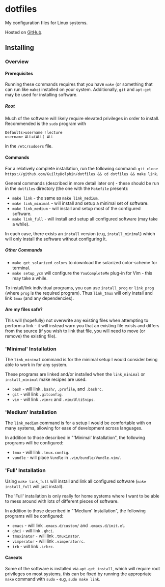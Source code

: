 # dotfiles

My configuration files for Linux systems.

Hosted on [GitHub](https://github.com/GuiltyDolphin/dotfiles).

## Installing

### Overview

#### Prerequisites

Running these commands requires that you have `make` (or something
that can run like `make`) installed on your system. Additionally,
`git` and `apt-get` may be used for installing software.

##### Root

Much of the software will likely require elevated privileges in order
to install. Recommended is the `sudo` program with

```
Defaults>username !lecture
username ALL=(ALL) ALL
```

in the `/etc/sudoers` file.

#### Commands

For a relatively complete installation, run the following command:
`git clone https://github.com/GuiltyDolphin/dotfiles && cd dotfiles && make link`.

General commands (described in more detail later on) - these should
be run in the `dotfiles` directory (the one with the `Makefile`
present):

* `make link` - the same as `make link_medium`.
* `make link_minimal` - will install and setup a minimal set of
software.
* `make link_medium` - will install and setup most of the configured
software.
* `make link_full` - will install and setup all configured software
(may take a while).

In each case, there exists an `install` version
(e.g, `install_minimal`) which will only install the software without
configuring it.

##### Other Commands

* `make get_solarized_colors` to download the solarized color-scheme
for terminal.
* `make setup_ycm` will configure the `YouCompleteMe` plug-in for
Vim - this may take a while.

To install/link individual programs, you can use `install_prog` or
`link_prog` (where `prog` is the required program). Thus `link_tmux`
will only install and link `tmux` (and any dependencies).

#### Are my files safe?

This will (hopefully) not overwrite any existing files when attempting
to perform a link - it will instead warn you that an existing file
exists and differs from the source (if you wish to link that file,
you will need to move (or remove) the existing file).

### 'Minimal' Installation

The `link_minimal` command is for the minimal setup I would consider
being able to work in for any system.

These programs are linked and/or installed when the `link_minimal` or
`install_minimal` make recipes are used.

* `bash` - will link `.bash/`, `.profile`, and `.bashrc`.
* `git` - will link `.gitconfig`.
* `vim` - will link `.vimrc` and `.vim/UltiSnips`.

### 'Medium' Installation

The `link_medium` command is for a setup I would be comfortable with
on many systems, allowing for ease of development across languages.

In addition to those described in "'Minimal' Installation", the
following programs will be configured:

* `tmux` - will link `.tmux.config`.
* `vundle` - will place `Vundle` in `.vim/bundle/Vundle.vim/`.

### 'Full' Installation

Using `make link_full` will install and link all configured software
(`make install_full` will just install).

The 'Full' installation is only really for home systems where I want
to be able to mess around with lots of different pieces of software.

In addition to those described in "'Medium' Installation", the
following programs will be configured:

* `emacs` - will link `.emacs.d/custom/` and `.emacs.d/init.el`.
* `ghci` - will link `.ghci`.
* `tmuxinator` - will link `.tmuxinator`.
* `vimperator` - will link `.vimperatorrc`.
* `irb` - will link `.irbrc`.

#### Caveats

Some of the software is installed via `apt-get install`, which will
require root privileges on most systems, this can be fixed by running
the appropriate `make` command with `sudo` - e.g, `sudo make link`.
